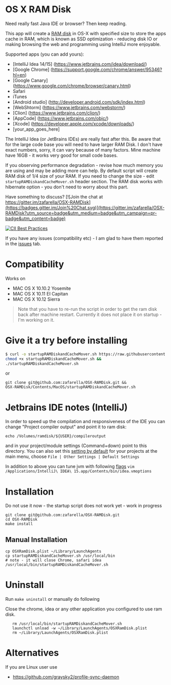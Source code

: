 OS X RAM Disk
================

Need really fast Java IDE or browser? Then keep reading.

This app will create a [RAM disk](http://en.wikipedia.org/wiki/RAM_drive) in OS-X with specified size to
store the apps cache in RAM, which is known as SSD optimization - reducing disk IO or making browsing the web and
programming using IntelliJ more enjoyable.

Supported apps (you can add yours):

* [IntelliJ Idea 14/15] (https://www.jetbrains.com/idea/download/)
* [Google Chrome] (https://support.google.com/chrome/answer/95346?hl=en)
* [Google Canary] (https://www.google.com/chrome/browser/canary.html)
* Safari
* iTunes
* [Android studio] (http://developer.android.com/sdk/index.html)
* [WebShtorm] (https://www.jetbrains.com/webstorm/)
* [Clion] (https://www.jetbrains.com/clion/)
* [AppCode] (https://www.jetbrains.com/objc/)
* [Xcode] (https://developer.apple.com/xcode/downloads/)
* [your_app_goes_here]

The IntelliJ Idea (or JetBrains IDEs) are really fast after this. Be aware that for the large code base you will
need to have larger RAM Disk. I don't have exact numbers, sorry, it can vary because of many factors. Mine 
machine have 16GB - it works very good for small code bases.

If you observing performance degradation - revise how much memory you are using and may be adding more can help.
By default script will create RAM disk of 1/4 size of your RAM.
If you need to change the size - edit `startupRAMDiskandCacheMover.sh` header section. The RAM disk works with hibernate
option - you don't need to worry about this part.

Have something to discuss? 
[![Join the chat at https://gitter.im/zafarella/OSX-RAMDisk](https://badges.gitter.im/Join%20Chat.svg)](https://gitter.im/zafarella/OSX-RAMDisk?utm_source=badge&utm_medium=badge&utm_campaign=pr-badge&utm_content=badge)

[![CII Best Practices](https://bestpractices.coreinfrastructure.org/projects/458/badge)](https://bestpractices.coreinfrastructure.org/projects/458)

If you have any issues (compatibility etc) - I am glad to have them reported in the [issues](https://github.com/zafarella/OSX-RAMDisk/issues) tab.

Compatibility
============
Works on

* MAC OS X 10.10.2 Yosemite
* MAC OS X 10.11 EI Capitan
* MAC OS X 10.12 Sierra

> Note that you have to re-run the script in order to get the ram disk back after machine restart.
> Currently it does not place it on startup - I'm working on it.

Give it a try before installing
===============================
```bash
$ curl -o startupRAMDiskandCacheMover.sh https://raw.githubusercontent.com/zafarella/OSX-RAMDisk/master/Contents/MacOS/startupRAMDiskandCacheMover.sh &&
chmod +x startupRAMDiskandCacheMover.sh &&
./startupRAMDiskandCacheMover.sh
```
or
```
git clone git@github.com:zafarella/OSX-RAMDisk.git &&
OSX-RAMDisk/Contents/MacOS/startupRAMDiskandCacheMover.sh
```
Jetbrains IDE notes (IntelliJ)
===================
In order to speed up the compilation and responsiveness of the IDE you can
change "Project compiler output" and point it to ram disk:
```
echo /Volumes/ramdisk/${USER}/compileroutput
```
and in your project/module settings (Command+down) point to this directory.
You can also set this [setting by default](https://www.jetbrains.com/idea/help/accessing-default-settings.html) 
for your projects at the main menu, choose `File | Other Settings | Default Settings`

In addition to above you can tune jvm with following [flags](https://gist.github.com/zafarella/43bc260c3c0cdc34f109) 
`vim /Applications/IntelliJ\ IDEA\ 15.app/Contents/bin/idea.vmoptions`

Installation
============
Do not use it now - the startup script does not work yet - work in progress
```
git clone git@github.com:zafarella/OSX-RAMDisk.git
cd OSX-RAMDisk
make install
```

Manual Installation
------------------
```
cp OSXRamDisk.plist ~/Library/LaunchAgents
cp startupRAMDiskandCacheMover.sh /usr/local/bin
# note - it will close Chrome, safari idea
/usr/local/bin/startupRAMDiskandCacheMover.sh
```

Uninstall
============
Run `make uninstall`
or manually do following

Close the chrome, idea or any other application you configured to use ram disk.
```
   rm /usr/local/bin/startupRAMDiskandCacheMover.sh
   launchctl unload -w ~/Library/LaunchAgents/OSXRamDisk.plist
   rm ~/Library/LaunchAgents/OSXRamDisk.plist
```

Alternatives
============
If you are Linux user use
* https://github.com/graysky2/profile-sync-daemon

